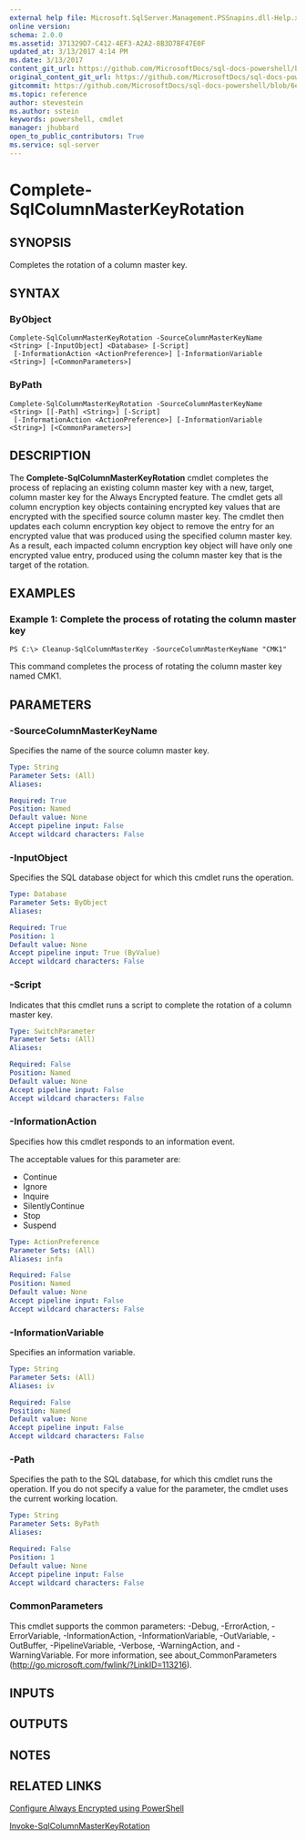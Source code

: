 ```yaml
---
external help file: Microsoft.SqlServer.Management.PSSnapins.dll-Help.xml
online version: 
schema: 2.0.0
ms.assetid: 371329D7-C412-4EF3-A2A2-8B3D7BF47E0F
updated_at: 3/13/2017 4:14 PM
ms.date: 3/13/2017
content_git_url: https://github.com/MicrosoftDocs/sql-docs-powershell/blob/live/sqlserver-cmdlets/sqlserver/vlatest/Complete-SqlColumnMasterKeyRotation.md
original_content_git_url: https://github.com/MicrosoftDocs/sql-docs-powershell/blob/live/sqlserver-cmdlets/sqlserver/vlatest/Complete-SqlColumnMasterKeyRotation.md
gitcommit: https://github.com/MicrosoftDocs/sql-docs-powershell/blob/6eefe64a0ce19459190f09768267a4c79f9a6af9/sqlserver-cmdlets/sqlserver/vlatest/Complete-SqlColumnMasterKeyRotation.md
ms.topic: reference
author: stevestein
ms.author: sstein
keywords: powershell, cmdlet
manager: jhubbard
open_to_public_contributors: True
ms.service: sql-server
---
```


# Complete-SqlColumnMasterKeyRotation

## SYNOPSIS
Completes the rotation of a column master key.

## SYNTAX

### ByObject
```
Complete-SqlColumnMasterKeyRotation -SourceColumnMasterKeyName <String> [-InputObject] <Database> [-Script]
 [-InformationAction <ActionPreference>] [-InformationVariable <String>] [<CommonParameters>]
```

### ByPath
```
Complete-SqlColumnMasterKeyRotation -SourceColumnMasterKeyName <String> [[-Path] <String>] [-Script]
 [-InformationAction <ActionPreference>] [-InformationVariable <String>] [<CommonParameters>]
```

## DESCRIPTION
The **Complete-SqlColumnMasterKeyRotation** cmdlet completes the process of replacing an existing column master key with a new, target, column master key for the Always Encrypted feature.
The cmdlet gets all column encryption key objects containing encrypted key values that are encrypted with the specified source column master key.
The cmdlet then updates each column encryption key object to remove the entry for an encrypted value that was produced using the specified column master key.
As a result, each impacted column encryption key object will have only one encrypted value entry, produced using the column master key that is the target of the rotation.

## EXAMPLES

### Example 1: Complete the process of rotating the column master key
```
PS C:\> Cleanup-SqlColumnMasterKey -SourceColumnMasterKeyName "CMK1"
```

This command completes the process of rotating the column master key named CMK1.

## PARAMETERS

### -SourceColumnMasterKeyName
Specifies the name of the source column master key.

```yaml
Type: String
Parameter Sets: (All)
Aliases: 

Required: True
Position: Named
Default value: None
Accept pipeline input: False
Accept wildcard characters: False
```

### -InputObject
Specifies the SQL database object for which this cmdlet runs the operation.

```yaml
Type: Database
Parameter Sets: ByObject
Aliases: 

Required: True
Position: 1
Default value: None
Accept pipeline input: True (ByValue)
Accept wildcard characters: False
```

### -Script
Indicates that this cmdlet runs a script to complete the rotation of a column master key.

```yaml
Type: SwitchParameter
Parameter Sets: (All)
Aliases: 

Required: False
Position: Named
Default value: None
Accept pipeline input: False
Accept wildcard characters: False
```

### -InformationAction
Specifies how this cmdlet responds to an information event.

The acceptable values for this parameter are:

- Continue
- Ignore
- Inquire
- SilentlyContinue
- Stop
- Suspend

```yaml
Type: ActionPreference
Parameter Sets: (All)
Aliases: infa

Required: False
Position: Named
Default value: None
Accept pipeline input: False
Accept wildcard characters: False
```

### -InformationVariable
Specifies an information variable.

```yaml
Type: String
Parameter Sets: (All)
Aliases: iv

Required: False
Position: Named
Default value: None
Accept pipeline input: False
Accept wildcard characters: False
```

### -Path
Specifies the path to the SQL database, for which this cmdlet runs the operation.
If you do not specify a value for the parameter, the cmdlet uses the current working location.

```yaml
Type: String
Parameter Sets: ByPath
Aliases: 

Required: False
Position: 1
Default value: None
Accept pipeline input: False
Accept wildcard characters: False
```

### CommonParameters
This cmdlet supports the common parameters: -Debug, -ErrorAction, -ErrorVariable, -InformationAction, -InformationVariable, -OutVariable, -OutBuffer, -PipelineVariable, -Verbose, -WarningAction, and -WarningVariable. For more information, see about_CommonParameters (http://go.microsoft.com/fwlink/?LinkID=113216).

## INPUTS

## OUTPUTS

## NOTES

## RELATED LINKS

[Configure Always Encrypted using PowerShell](https://msdn.microsoft.com/library/mt755926.aspx)

[Invoke-SqlColumnMasterKeyRotation](xref:sqlserver/vlatest/Invoke-SqlColumnMasterKeyRotation.md)
